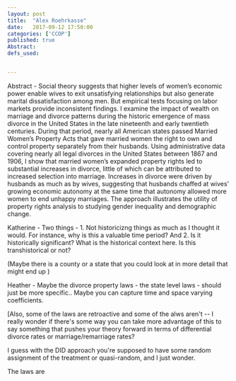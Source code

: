 ```yaml
---
layout: post
title:  "Alex Roehrkasse"
date:   2017-09-12 17:50:00
categories: ['CCOP']
published: true
Abstract:
defs_used:


---
```

Abstract - Social theory suggests that higher levels of women’s economic power enable wives to exit unsatisfying relationships but also generate marital dissatisfaction among men. But empirical tests focusing on labor markets provide inconsistent findings. I examine the impact of wealth on marriage and divorce patterns during the historic emergence of mass divorce in the United States in the late nineteenth and early twentieth centuries. During that period, nearly all American states passed Married Women’s Property Acts that gave married women the right to own and control property separately from their husbands. Using administrative data covering nearly all legal divorces in the United States between 1867 and 1906, I show that married women’s expanded property rights led to substantial increases in divorce, little of which can be attributed to increased selection into marriage. Increases in divorce were driven by husbands as much as by wives, suggesting that husbands chaffed at wives’ growing economic autonomy at the same time that autonomy allowed more women to end unhappy marriages. The approach illustrates the utility of property rights analysis to studying gender inequality and demographic change.

Katherine - Two things - 1. Not historicizng things as much as I thought it would. For instance, why is this a valuable time period? And 2. Is it historically significant? What is the historical context here. Is this transhistorical or not?

(Maybe there is a county or a state that you could look at in more detail that might end up )

Heather - Maybe the divorce property laws - the state level laws - should just be more specific.. Maybe you can capture time and space varying coefficients.

[Also, some of the laws are retroactive and some of the alws aren't -- I really wonder if there's some way you can take more advantage of this to say something that pushes your theory forward in terms of differential divorce rates or marriage/remarriage rates?


I guess with the DID approach you're supposed to have some random assignment of the treatment or quasi-random, and I just wonder.


The laws are 
